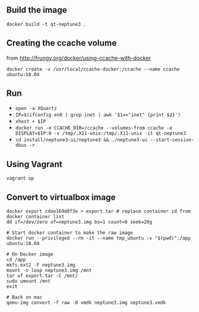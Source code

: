 ## Build the image

`docker build -t qt-neptune3 .`

## Creating the ccache volume
from  http://frungy.org/docker/using-ccache-with-docker

`docker create -v /usr/local/ccache-docker:/ccache --name ccache ubuntu:18.04`

## Run

- `open -a XQuartz`
- `IP=$(ifconfig en0 | grep inet | awk '$1=="inet" {print $2}')`
- `xhost + $IP`
- `docker run -e CCACHE_DIR=/ccache --volumes-from ccache -e DISPLAY=$IP:0 -v /tmp/.X11-unix:/tmp/.X11-unix -it qt-neptune3`
- `cd install/neptune3-ui/neptune3 && ./neptune3-ui --start-session-dbus -r`

## Using Vagrant

```
vagrant up
```

## Convert to virtualbox image

```
docker export cdae169d8f3e > export.tar # replace container id from docker container list
dd if=/dev/zero of=neptune3.img bs=1 count=0 seek=20g

# Start docker container to make the raw image
docker run --privileged --rm -it --name tmp_ubuntu -v "$(pwd)":/app ubuntu:18.04

# On Docker image
cd /app
mkfs.ext2 -F neptune3.img
mount -o loop neptune3.img /mnt
tar xf export.tar -C /mnt/
sudo umount /mnt
exit

# Back on mac
qemu-img convert -f raw -O vmdk neptune3.img neptune3.vmdk
```
